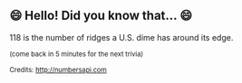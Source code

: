## 😄 Hello! Did you know that... 😄
118 is the number of ridges a U.S. dime has around its edge.

<sup>(come back in 5 minutes for the next trivia)</sup>


<sup>Credits: http://numbersapi.com</sup>

